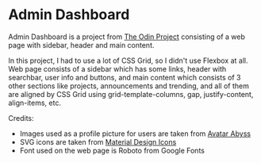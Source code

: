 # Admin Dashboard

Admin Dashboard is a project from [The Odin Project](https://www.theodinproject.com/) consisting of a web page with sidebar, header and main content.

In this project, I had to use a lot of CSS Grid, so I didn't use Flexbox at all. Web page consists of a sidebar which has some links, header with searchbar, user info and buttons, and main content which consists of 3 other sections like projects, announcements and trending, and all of them are aligned by CSS Grid using grid-template-columns, gap, justify-content, align-items, etc.

Credits:
- Images used as a profile picture for users are taken from [Avatar Abyss](https://avatars.alphacoders.com/)
- SVG icons are taken from [Material Design Icons](https://materialdesignicons.com/)
- Font used on the web page is Roboto from Google Fonts
